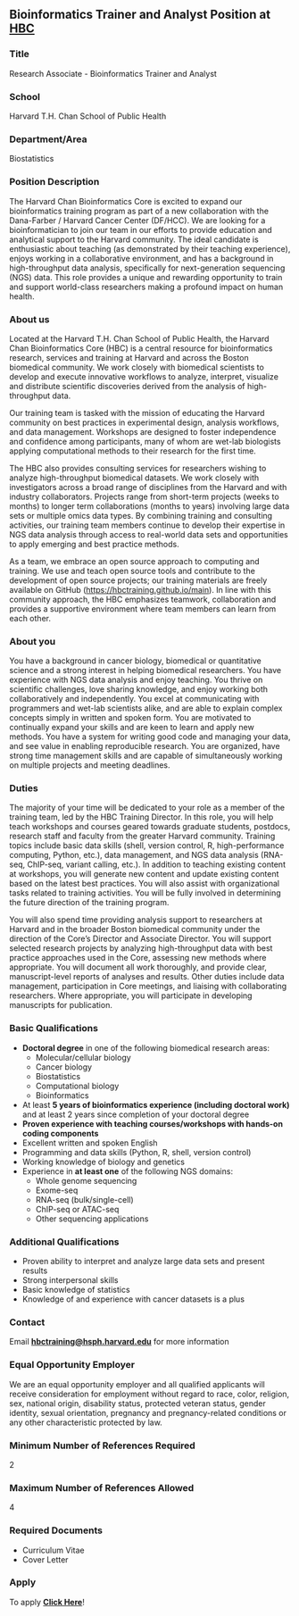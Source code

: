 ## Bioinformatics Trainer and Analyst Position at [HBC](https://bioinformatics.sph.harvard.edu)

### Title
Research Associate - Bioinformatics Trainer and Analyst

### School	
Harvard T.H. Chan School of Public Health

### Department/Area	
Biostatistics

### Position Description	
The Harvard Chan Bioinformatics Core is excited to expand our bioinformatics training program as part of a new collaboration with the Dana-Farber / Harvard Cancer Center (DF/HCC). We are looking for a bioinformatician to join our team in our efforts to provide education and analytical support to the Harvard community. The ideal candidate is enthusiastic about teaching (as demonstrated by their teaching experience), enjoys working in a collaborative environment, and has a background in high-throughput data analysis, specifically for next-generation sequencing (NGS) data. This role provides a unique and rewarding opportunity to train and support world-class researchers making a profound impact on human health.

### About us
Located at the Harvard T.H. Chan School of Public Health, the Harvard Chan Bioinformatics Core (HBC) is a central resource for bioinformatics research, services and training at Harvard and across the Boston biomedical community. We work closely with biomedical scientists to develop and execute innovative workflows to analyze, interpret, visualize and distribute scientific discoveries derived from the analysis of high-throughput data.

Our training team is tasked with the mission of educating the Harvard community on best practices in experimental design, analysis workflows, and data management. Workshops are designed to foster independence and confidence among participants, many of whom are wet-lab biologists applying computational methods to their research for the first time.

The HBC also provides consulting services for researchers wishing to analyze high-throughput biomedical datasets. We work closely with investigators across a broad range of disciplines from the Harvard and with industry collaborators. Projects range from short-term projects (weeks to months) to longer term collaborations (months to years) involving large data sets or multiple omics data types. By combining training and consulting activities, our training team members continue to develop their expertise in NGS data analysis through access to real-world data sets and opportunities to apply emerging and best practice methods.

As a team, we embrace an open source approach to computing and training. We use and teach open source tools and contribute to the development of open source projects; our training materials are freely available on GitHub (https://hbctraining.github.io/main). In line with this community approach, the HBC emphasizes teamwork, collaboration and provides a supportive environment where team members can learn from each other.

### About you
You have a background in cancer biology, biomedical or quantitative science and a strong interest in helping biomedical researchers. You have experience with NGS data analysis and enjoy teaching. You thrive on scientific challenges, love sharing knowledge, and enjoy working both collaboratively and independently. You excel at communicating with programmers and wet-lab scientists alike, and are able to explain complex concepts simply in written and spoken form. You are motivated to continually expand your skills and are keen to learn and apply new methods. You have a system for writing good code and managing your data, and see value in enabling reproducible research. You are organized, have strong time management skills and are capable of simultaneously working on multiple projects and meeting deadlines.

### Duties
The majority of your time will be dedicated to your role as a member of the training team, led by the HBC Training Director. In this role, you will help teach workshops and courses geared towards graduate students, postdocs, research staff and faculty from the greater Harvard community. Training topics include basic data skills (shell, version control, R, high-performance computing, Python, etc.), data management, and NGS data analysis (RNA-seq, ChIP-seq, variant calling, etc.). In addition to teaching existing content at workshops, you will generate new content and update existing content based on the latest best practices. You will also assist with organizational tasks related to training activities. You will be fully involved in determining the future direction of the training program.

You will also spend time providing analysis support to researchers at Harvard and in the broader Boston biomedical community under the direction of the Core’s Director and Associate Director. You will support selected research projects by analyzing high-throughput data with best practice approaches used in the Core, assessing new methods where appropriate. You will document all work thoroughly, and provide clear, manuscript-level reports of analyses and results. Other duties include data management, participation in Core meetings, and liaising with collaborating researchers. Where appropriate, you will participate in developing manuscripts for publication.

### Basic Qualifications	
* **Doctoral degree** in one of the following biomedical research areas:
  * Molecular/cellular biology
  * Cancer biology
  * Biostatistics
  * Computational biology
  * Bioinformatics
* At least **5 years of bioinformatics experience (including doctoral work)** and at least 2 years since completion of your doctoral degree
* **Proven experience with teaching courses/workshops with hands-on coding components**
* Excellent written and spoken English
* Programming and data skills (Python, R, shell, version control)
* Working knowledge of biology and genetics
* Experience in **at least one** of the following NGS domains:
  * Whole genome sequencing
  * Exome-seq
  * RNA-seq (bulk/single-cell)
  * ChIP-seq or ATAC-seq
  * Other sequencing applications

### Additional Qualifications	
* Proven ability to interpret and analyze large data sets and present results
* Strong interpersonal skills
* Basic knowledge of statistics
* Knowledge of and experience with cancer datasets is a plus
	
### Contact
Email	**[hbctraining@hsph.harvard.edu](mailto:hbctraining@hsph.harvard.edu)** for more information

### Equal Opportunity Employer	
We are an equal opportunity employer and all qualified applicants will receive consideration for employment without regard to race, color, religion, sex, national origin, disability status, protected veteran status, gender identity, sexual orientation, pregnancy and pregnancy-related conditions or any other characteristic protected by law.

### Minimum Number of References Required	
2

### Maximum Number of References Allowed	
4

### Required Documents
* Curriculum Vitae
* Cover Letter

### Apply
To apply **[Click Here](https://academicpositions.harvard.edu/postings/9711)**!
